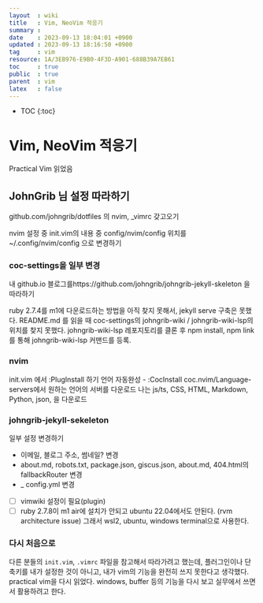 ```yaml
---
layout  : wiki
title   : Vim, NeoVim 적응기
summary : 
date    : 2023-09-13 18:04:01 +0900
updated : 2023-09-13 18:16:50 +0900
tag     : vim 
resource: 1A/3EB976-E9B0-4F3D-A901-688B39A7EB61
toc     : true
public  : true
parent  : vim
latex   : false
---
```

* TOC
{:toc}

# Vim, NeoVim 적응기

Practical Vim 읽었음

## JohnGrib 님 설정 따라하기

github.com/johngrib/dotfiles 의 nvim, _vimrc 갖고오기

nvim 설정 중 init.vim의 내용 중 config/nvim/config 위치를 ~/.config/nvim/config 으로 변경하기

### coc-settings을 일부 변경

내 github.io 블로그를https://github.com/johngrib/johngrib-jekyll-skeleton 을 따라하기

ruby 2.7.4를 m1에 다운로드하는 방법을 아직 찾지 못해서, jekyll serve 구축은 못했다.
README.md 를 읽을 때 coc-settings의 johngrib-wiki / johngrib-wiki-lsp의 위치를 찾지 못했다.
johngrib-wiki-lsp 레포지토리를 클론 후 npm install,  npm link를 통해 johngrib-wiki-lsp 커맨드를 등록.

### nvim

init.vim 에서 :PlugInstall 하기
언어 자동완성 - :CocInstall coc.nvim/Language-servers에서 원하는 언어의 서버를 다운로드
나는 js/ts, CSS, HTML, Markdown, Python, json, 을 다운로드

### johngrib-jekyll-sekeleton

일부 설정 변경하기

- 이메일, 블로그 주소, 썸네일? 변경
- about.md, robots.txt, package.json, giscus.json, about.md, 404.html의 fallbackRouter 변경
- _ config.yml 변경
- [ ] vimwiki 설정이 필요(plugin)
- [ ] ruby 2.7.8이 m1 air에 설치가 안되고 ubuntu 22.04에서도 안된다. (rvm architecture issue) 그래서 wsl2, ubuntu, windows terminal으로 사용한다.

### 다시 처음으로

다른 분들의 `init.vim`, `.vimrc` 파일을 참고해서 따라가려고 했는데, 플러그인이나 단축키를 내가 설정한 것이 아니고, 내가 vim의 기능을 완전히 쓰지 못한다고 생각했다. practical vim을 다시 읽었다. windows, buffer 등의 기능을 다시 보고 실무에서 쓰면서 활용하려고 한다.

